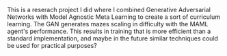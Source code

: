 This is a reserach project I did where I combined Generative Adversarial Networks with Model Agnostic Meta Learning to create a sort of curriculum learning. 
The GAN generates mazes scaling in difficulty with the MAML agent's performance. 
This results in training that is more efficient than a standard implementation, and maybe in the future similar techniques could be used for practical purposes?




